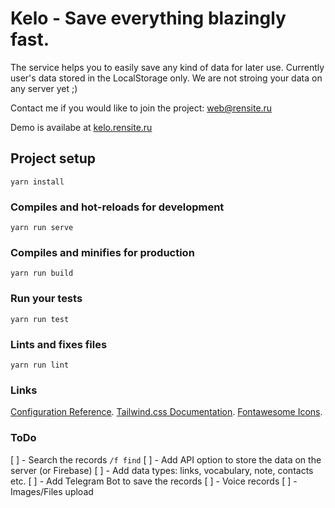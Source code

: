 # Kelo - Save everything blazingly fast.

The service helps you to easily save any kind of data for later use. Currently user's data stored in the LocalStorage only. We are not stroing your data on any server yet ;)

Contact me if you would like to join the project: web@rensite.ru

Demo is availabe at [kelo.rensite.ru](https://kelo.rensite.ru)

## Project setup
```
yarn install
```

### Compiles and hot-reloads for development
```
yarn run serve
```

### Compiles and minifies for production
```
yarn run build
```

### Run your tests
```
yarn run test
```

### Lints and fixes files
```
yarn run lint
```

### Links

[Configuration Reference](https://cli.vuejs.org/config/).
[Tailwind.css Documentation](https://tailwindcss.com/docs/).
[Fontawesome Icons](https://fontawesome.com/icons/).

### ToDo

[ ] - Search the records `/f find` 
[ ] - Add API option to store the data on the server (or Firebase)
[ ] - Add data types: links, vocabulary, note, contacts etc.
[ ] - Add Telegram Bot to save the records
[ ] - Voice records
[ ] - Images/Files upload